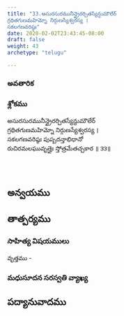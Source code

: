 ```yaml
---
title: "33.అసురసురమునీన్ద్రైరర్చితస్యేన్దుమౌలేర్
గ్రథితగుణమహిమ్నో నిర్గుణస్యేశ్వరస్య ।
సకలగణవరిష్ఠః"
date: 2020-02-02T23:43:45-08:00
draft: false
weight: 43
archetype: "telugu"

---
```


### అవతారిక


### శ్లోకము

అసురసురమునీన్ద్రైరర్చితస్యేన్దుమౌలేర్
<br/>గ్రథితగుణమహిమ్నో నిర్గుణస్యేశ్వరస్య ।
<br/>సకలగణవరిష్ఠః పుష్పదన్తాభిధానో
<br/>రుచిరమలఘువృత్తైః స్తోత్రమేతచ్చకార ॥ ౩౩॥
<br/>

<br/><br/>

## అన్వయము 


## తాత్పర్యము 


### సాహిత్య విషయములు 

వృత్తము   - 


### మధుసూదన సరస్వతి వ్యాఖ్య 


## పద్యానువాదము 

